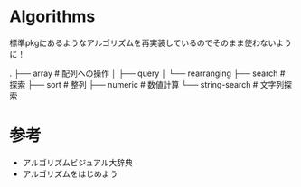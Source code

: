 # Algorithms
標準pkgにあるようなアルゴリズムを再実装しているのでそのまま使わないように！

.
├── array # 配列への操作
│ ├── query
│ └── rearranging
├── search # 探索
├── sort # 整列
├── numeric # 数値計算
└── string-search # 文字列探索

# 参考
- アルゴリズムビジュアル大辞典
- アルゴリズムをはじめよう
